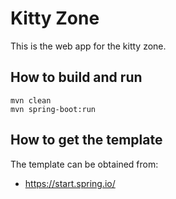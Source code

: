 
# Kitty Zone

This is the web app for the kitty zone.


## How to build and run

```
mvn clean
mvn spring-boot:run
```

## How to get the template

The template can be obtained from:

- https://start.spring.io/

